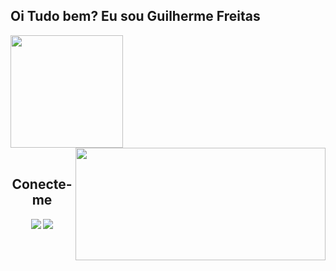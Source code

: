 ## Oi Tudo bem? Eu sou Guilherme Freitas 

<div>
  
  <img  height="180em" src="https://github-readme-stats.vercel.app/api?username=Guii-Freitas&show_icons=true&theme=transparent&include_all_commits=true&count_private=true"/>
  <img align="right"height="180em"width="400em" src="https://github-readme-stats.vercel.app/api/top-langs/?username=Guii-Freitas&theme=transparent&hide_border=false&&layout=compact"/>
  </a>
</div>
<br>

<div  align="center"> 
  
<h2>Conecte-me</h2>
<div>
  <a href = "mailto:guilhermefreitas0972@gmail.com"><img src="https://img.shields.io/badge/-Gmail-%23333?style=for-the-badge&logo=gmail&logoColor=white" target="_blank"></a>
  <a href="https://www.linkedin.com/in/guilherme-freitas01/" target="_blank"><img src="https://img.shields.io/badge/-LinkedIn-%230077B5?style=for-the-badge&logo=linkedin&logoColor=white" target="_blank"></a> 
</div>
